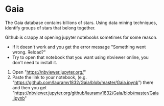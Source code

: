 # Gaia
The Gaia database contains billions of stars. Using data mining techniques, identify groups of stars that belong together.

Github is crappy at opening jupyter notebooks sometimes for some reason.
- If it doesn't work and you get the error message "Something went wrong. Reload?"
- Try to open that notebook that you want using nbviewer online, you don't need to install it.
1. Open "https://nbviewer.jupyter.org/"
2. Paste the link to your notebook, (e.g. "https://github.com/lauramv1832/Gaia/blob/master/Gaia.ipynb") there 
and then you get "https://nbviewer.jupyter.org/github/lauramv1832/Gaia/blob/master/Gaia.ipynb"
